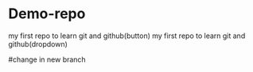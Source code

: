 # Demo-repo

my first repo to learn git and github(button)
my first repo to learn git and github(dropdown)
<br/>

#change in new branch
